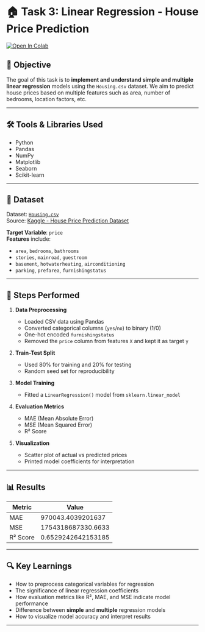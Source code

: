 # 🏠 Task 3: Linear Regression - House Price Prediction
[![Open In Colab](https://colab.research.google.com/assets/colab-badge.svg)](https://colab.research.google.com/drive/1grgYdx7MzAHSs1XVX4X746dBBf_RnHnq?usp=sharing)

## 📌 Objective

The goal of this task is to **implement and understand simple and multiple linear regression** models using the `Housing.csv` dataset. We aim to predict house prices based on multiple features such as area, number of bedrooms, location factors, etc.

---

## 🛠 Tools & Libraries Used

- Python
- Pandas
- NumPy
- Matplotlib
- Seaborn
- Scikit-learn

---

## 📂 Dataset

Dataset: [`Housing.csv`](Housing.csv)  
Source: [Kaggle - House Price Prediction Dataset](https://www.kaggle.com/datasets/harishkumardatalab/housing-price-prediction)

**Target Variable**: `price`  
**Features** include:
- `area`, `bedrooms`, `bathrooms`
- `stories`, `mainroad`, `guestroom`
- `basement`, `hotwaterheating`, `airconditioning`
- `parking`, `prefarea`, `furnishingstatus`

---

## 🧪 Steps Performed

1. **Data Preprocessing**  
   - Loaded CSV data using Pandas  
   - Converted categorical columns (`yes`/`no`) to binary (1/0)  
   - One-hot encoded `furnishingstatus`  
   - Removed the `price` column from features `X` and kept it as target `y`

2. **Train-Test Split**  
   - Used 80% for training and 20% for testing  
   - Random seed set for reproducibility

3. **Model Training**  
   - Fitted a `LinearRegression()` model from `sklearn.linear_model`

4. **Evaluation Metrics**  
   - MAE (Mean Absolute Error)  
   - MSE (Mean Squared Error)   
   - R² Score

5. **Visualization**  
   - Scatter plot of actual vs predicted prices  
   - Printed model coefficients for interpretation

---

## 📊 Results

| Metric     | Value      |
|------------|------------|
| MAE        | 970043.4039201637   |
| MSE        | 1754318687330.6633   |
| R² Score   | 0.6529242642153185      |

---

## 🔍 Key Learnings

- How to preprocess categorical variables for regression
- The significance of linear regression coefficients
- How evaluation metrics like R², MAE, and MSE indicate model performance
- Difference between **simple** and **multiple** regression models
- How to visualize model accuracy and interpret results

---
